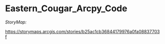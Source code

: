 # Eastern_Cougar_Arcpy_Code

*StoryMap:*

https://storymaps.arcgis.com/stories/b25ac1cb36844179976a0fa08837703f
